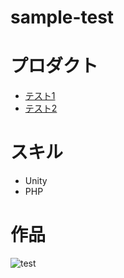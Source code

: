 # sample-test

# プロダクト
- [テスト1](https://appishiwata.github.io/test/) 
- [テスト2](https://appishiwata.github.io/test/)

# スキル
- Unity
- PHP

# 作品
<!--
<img width="233" alt="スクリーンショット 2024-05-21 4 41 41" src="https://github.com/appishiwata/sample-test/assets/102501967/1e924e55-ff2d-402b-9db8-6cbc367075c4">
-->
![test](https://github.com/appishiwata/sample-test/assets/102501967/2e826c5c-9142-42b7-9b54-2d8c378fba62)
